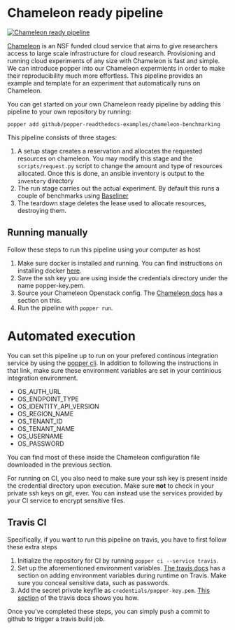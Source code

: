 # Chameleon ready pipeline

[![ Chameleon ready pipeline](https://img.shields.io/badge/Chameleon-ready-blue.svg)](https://github.com/popperized/popper-readthedocs-examples/tree/master/pipelines/chameleon-benchmarking)

[Chameleon](https://www.chameleoncloud.org/) is an NSF funded cloud service
that aims to give researchers access to large scale infrastructure for cloud
research. Provisioning and running cloud experiments of any size with Chameleon
is fast and simple. We can introduce popper into our Chameleon expermients in
order to make their reproducibility much more effortless. This pipeline
provides an example and template for an experiment that automatically runs on
Chameleon.

You can get started on your own Chameleon ready pipeline by adding this
pipeline to your own repository by running:

```
popper add github/popper-readthedocs-examples/chameleon-benchmarking
```

This pipeline consists of three stages:

1. A setup stage creates a reservation and allocates the requested resources on
   chameleon. You may modify this stage and the `scripts/request.py` script to
   change the amount and type of resources allocated. Once this is done, an
   ansible inventory is output to the `inventory` directory
2. The run stage carries out the actual experiment. By default this runs a
   couple of benchmarks using [Baseliner](https://github.com/ivotron/baseliner)
3. The teardown stage deletes the lease used to allocate resources, destroying them.

## Running manually

Follow these steps to run this pipeline using your computer as host

1. Make sure docker is installed and running. You can find instructions on
   installing docker [here](https://docs.docker.com/v17.12/install/).
2. Save the ssh key you are using inside the credentials directory under the
   name popper-key.pem.
3. Source your Chameleon Openstack config. The [Chameleon
   docs](https://chameleoncloud.readthedocs.io/en/latest/technical/cli.html#the-openstack-rc-script)
   has a section on this.
4. Run the pipeline with `popper run`.

# Automated execution

You can set this pipeline up to run on your prefered continous integration
service by using the [popper
cli](http://popper.readthedocs.io/en/latest/ci/popperci.html). In addition to
following the instructions in that link, make sure these environment variables
are set in your continious integration environment.

- OS_AUTH_URL
- OS_ENDPOINT_TYPE
- OS_IDENTITY_API_VERSION
- OS_REGION_NAME
- OS_TENANT_ID
- OS_TENANT_NAME
- OS_USERNAME
- OS_PASSWORD

You can find most of these inside the Chameleon configuration file downloaded
in the previous section.

For running on CI, you also need to make sure your ssh key is present inside
the credential directory upon execution. Make sure **not** to check in your
private ssh keys on git, ever. You can instead use the services provided by
your CI service to encrypt sensitive files.

## Travis CI

Specifically, if you want to run this pipeline on travis, you have to first
follow these extra steps

1. Initialize the repository for CI by running `popper ci --service travis`.
2. Set up the aforementioned environment variables. [The travis
   docs](https://docs.travis-ci.com/user/environment-variables/) has a section
   on adding environment variables during runtime on Travis. Make sure you
   conceal sensitive data, such as passwords.
3. Add the secret private keyfile as `credentials/popper-key.pem`. [This
   section](https://docs.travis-ci.com/user/encrypting-files/) of the travis
   docs shows you how.

Once you've completed these steps, you can simply push a commit to github to
trigger a travis build job.

